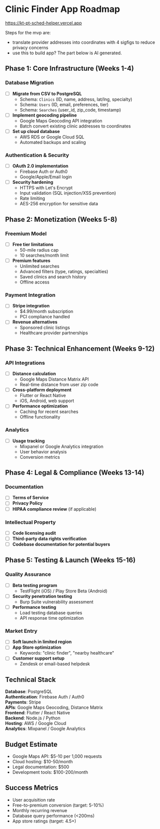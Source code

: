 # Clinic Finder App Roadmap
https://kt-pt-sched-helper.vercel.app


Steps for the mvp are:
- translate provider addresses into coordinates with 4 sigfigs to reduce privacy concerns
- use this to build app?
The part below is AI generated.

## Phase 1: Core Infrastructure (Weeks 1-4)

### Database Migration
- [ ] **Migrate from CSV to PostgreSQL**
  - Schema: `Clinics` (ID, name, address, lat/lng, specialty)
  - Schema: `Users` (ID, email, preferences, tier)
  - Schema: `Searches` (user_id, zip_code, timestamp)
- [ ] **Implement geocoding pipeline**
  - Google Maps Geocoding API integration
  - Batch convert existing clinic addresses to coordinates
- [ ] **Set up cloud database**
  - AWS RDS or Google Cloud SQL
  - Automated backups and scaling

### Authentication & Security
- [ ] **OAuth 2.0 implementation**
  - Firebase Auth or Auth0
  - Google/Apple/Email login
- [ ] **Security hardening**
  - HTTPS with Let's Encrypt
  - Input validation (SQL injection/XSS prevention)
  - Rate limiting
  - AES-256 encryption for sensitive data

## Phase 2: Monetization (Weeks 5-8)

### Freemium Model
- [ ] **Free tier limitations**
  - 50-mile radius cap
  - 10 searches/month limit
- [ ] **Premium features**
  - Unlimited searches
  - Advanced filters (type, ratings, specialties)
  - Saved clinics and search history
  - Offline access

### Payment Integration
- [ ] **Stripe integration**
  - $4.99/month subscription
  - PCI compliance handled
- [ ] **Revenue alternatives**
  - Sponsored clinic listings
  - Healthcare provider partnerships

## Phase 3: Technical Enhancement (Weeks 9-12)

### API Integrations
- [ ] **Distance calculation**
  - Google Maps Distance Matrix API
  - Real-time distance from user zip code
- [ ] **Cross-platform deployment**
  - Flutter or React Native
  - iOS, Android, web support
- [ ] **Performance optimization**
  - Caching for recent searches
  - Offline functionality

### Analytics
- [ ] **Usage tracking**
  - Mixpanel or Google Analytics integration
  - User behavior analysis
  - Conversion metrics

## Phase 4: Legal & Compliance (Weeks 13-14)

### Documentation
- [ ] **Terms of Service**
- [ ] **Privacy Policy**
- [ ] **HIPAA compliance review** (if applicable)

### Intellectual Property
- [ ] **Code licensing audit**
- [ ] **Third-party data rights verification**
- [ ] **Codebase documentation for potential buyers**

## Phase 5: Testing & Launch (Weeks 15-16)

### Quality Assurance
- [ ] **Beta testing program**
  - TestFlight (iOS) / Play Store Beta (Android)
- [ ] **Security penetration testing**
  - Burp Suite vulnerability assessment
- [ ] **Performance testing**
  - Load testing database queries
  - API response time optimization

### Market Entry
- [ ] **Soft launch in limited region**
- [ ] **App Store optimization**
  - Keywords: "clinic finder", "nearby healthcare"
- [ ] **Customer support setup**
  - Zendesk or email-based helpdesk

## Technical Stack

**Database**: PostgreSQL  
**Authentication**: Firebase Auth / Auth0  
**Payments**: Stripe  
**APIs**: Google Maps Geocoding, Distance Matrix  
**Frontend**: Flutter / React Native  
**Backend**: Node.js / Python  
**Hosting**: AWS / Google Cloud  
**Analytics**: Mixpanel / Google Analytics  

## Budget Estimate

- Google Maps API: $5-10 per 1,000 requests
- Cloud hosting: $10-50/month
- Legal documentation: $500
- Development tools: $100-200/month

## Success Metrics

- User acquisition rate
- Free-to-premium conversion (target: 5-10%)
- Monthly recurring revenue
- Database query performance (<200ms)
- App store ratings (target: 4.5+)
